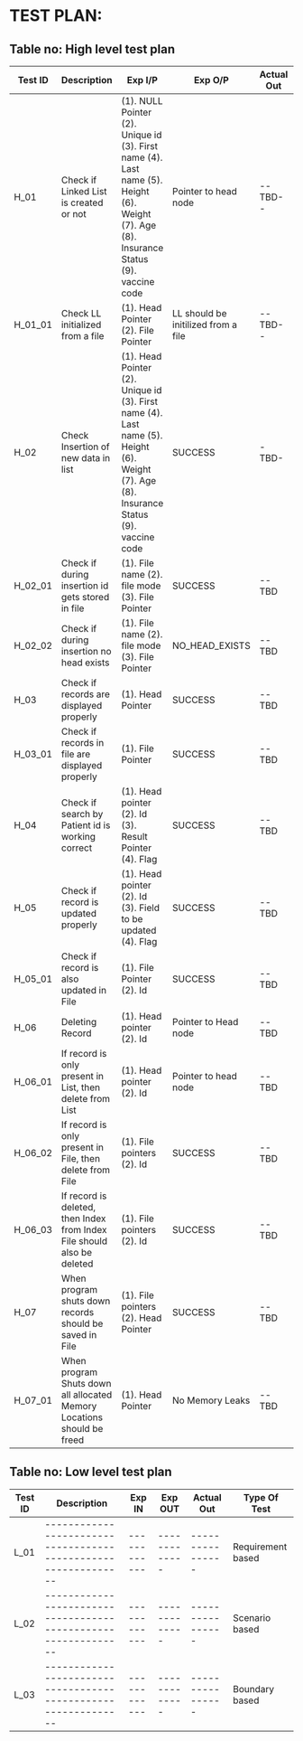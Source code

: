 # TEST PLAN:

## Table no: High level test plan

| **Test ID** | **Description**                                              | **Exp I/P** | **Exp O/P** | **Actual Out** |**Type Of Test**  |    
|-------------|--------------------------------------------------------------|------------|-------------|----------------|------------------|
|  H_01       |Check if Linked List is created or not                        | (1). NULL Pointer (2). Unique id (3). First name (4). Last name (5). Height (6). Weight (7). Age  (8). Insurance Status (9). vaccine code| Pointer to head node | --TBD-- | Technical|
|  H_01_01       |Check LL initialized from a file                           | (1). Head Pointer (2). File Pointer| LL should be initilized from a file|--TBD--|Scenario/Technical |
|  H_02   |Check Insertion of new data in list| (1). Head Pointer (2). Unique id (3). First name (4). Last name (5). Height (6). Weight (7). Age  (8). Insurance Status (9). vaccine code| SUCCESS |-TBD-|Technical |
| H_02_01 | Check if during insertion id gets stored in file | (1). File name (2). file mode (3). File Pointer | SUCCESS | --TBD | Technical |
| H_02_02 | Check if during insertion no head exists | (1). File name (2). file mode (3). File Pointer | NO_HEAD_EXISTS | --TBD | Technical |
| H_03 | Check if records are displayed properly | (1). Head Pointer | SUCCESS | --TBD | Technical |
| H_03_01 | Check if records in file are displayed properly | (1). File Pointer | SUCCESS | --TBD | Technical |
| H_04 | Check if search by Patient id is working correct | (1). Head pointer (2). Id (3). Result Pointer (4). Flag | SUCCESS | --TBD | Technical |
| H_05 | Check if record is updated properly | (1). Head pointer (2). Id (3). Field to be updated (4). Flag | SUCCESS | --TBD | Technical |
| H_05_01 | Check if record is also updated in File | (1). File Pointer (2). Id | SUCCESS | --TBD | Technical |
| H_06 | Deleting Record | (1). Head pointer (2). Id | Pointer to Head node| --TBD | Technical |
| H_06_01 | If record is only present in List, then delete from List | (1). Head pointer (2). Id | Pointer to head node | --TBD | Technical |
| H_06_02 | If record is only present in File, then delete from File | (1). File pointers (2). Id | SUCCESS | --TBD | Technical |
| H_06_03 | If record is deleted, then Index from Index File should also be deleted | (1). File pointers (2). Id | SUCCESS | --TBD | Technical |
| H_07 | When program shuts down records should be saved in File | (1). File pointers (2). Head Pointer| SUCCESS | --TBD | Technical |
| H_07_01 | When program Shuts down all allocated Memory Locations should be freed | (1). Head Pointer| No Memory Leaks | --TBD | Technical |



## Table no: Low level test plan

| **Test ID** | **Description**                                              | **Exp IN** | **Exp OUT** | **Actual Out** |**Type Of Test**  |    
|-------------|--------------------------------------------------------------|------------|-------------|----------------|------------------|
|  L_01       |--------------------------------------------------------------|  ------------|-------------|----------------|Requirement based |
|  L_02       |--------------------------------------------------------------|  ------------|-------------|----------------|Scenario based    |
|  L_03       |--------------------------------------------------------------|  ------------|-------------|----------------|Boundary based    |
